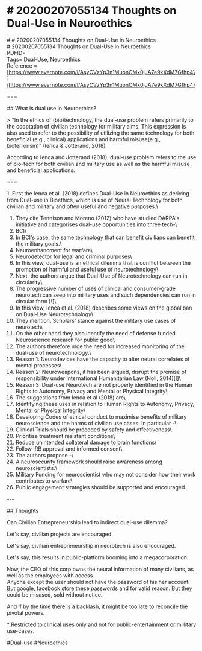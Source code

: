 # \# 20200207055134 Thoughts on Dual-Use in Neuroethics

\# \# 20200207055134 Thoughts on Dual-Use in Neuroethics\
\# 20200207055134 Thoughts on Dual-Use in Neuroethics\
PDFID=\
Tags= Dual-Use, Neuroethics\
Reference = \[https://www.evernote.com/l/AsyCVzYp3n1MuonCMx0jJA7e9kXdM7Gfhp4\](https://www.evernote.com/l/AsyCVzYp3n1MuonCMx0jJA7e9kXdM7Gfhp4)

===

\#\# What is dual use in Neuroethics?

\> \"In the ethics of (bio)technology, the dual-use problem refers primarily to the cooptation of civilian technology for military aims. This expression is also used to refer to the possibility of utilizing the same technology for both beneficial (e.g., clinical) applications and harmful misuse(e.g., bioterrorism)\" (Ienca & Jotterand, 2018)

According to Ienca and Jotterand (2018), dual-use problem refers to the use of bio-tech for both civilian and military use as well as the harmful misuse and beneficial applications.

===

1\. First the Ienca et al. (2018) defines Dual-Use in Neuroethics as deriving from Dual-use in Bioethics, which is use of Neural Technology for both civilian and military and often useful and negative purposes.\
1. They cite Tennison and Moreno (2012) who have studied DARPA's initiative and categorises dual-use opportunities into three tech-\
1. BCI\
1. In BCI's case, the same technology that can benefit civilians can benefit the military goals.\
2. Neuroenhancment for warfare\
3. Neurodetector for legal and criminal purposes\
2. In this view, dual-use is an ethical dilemma that is conflict between the promotion of harmful and useful use of neurotechnology\
2. Next, the authors argue that Dual-Use of Neurotechnology can run in circularity\
1. The progressive number of uses of clinical and consumer-grade neurotech can seep into military uses and such dependencies can run in circular form \[!\]\
3. In this view, Ienca et al. (2018) describes some views on the global ban on Dual-Use Neurotechnology\
1. They mention, Scholars' stance against the military use cases of neurotech\
2. On the other hand they also identify the need of defense funded Neuroscience research for public good\
4. The authors therefore urge the need for increased monitoring of the dual-use of neurotechnology.\
1. Reason 1: Neurodevices have the capacity to alter neural correlates of mental processes\
2. Reason 2: Neuroweapons, it has been argued, disrupt the premise of responsibility under International Humanitarian Law (Noll, 2014)\[!\]\
3. Reason 3: Dual-use Neurotech are not properly identified in the Human Rights to Autonomy, Privacy and Mental or Physical Integrity\
5. The suggestions from Ienca et al (2018) are\
1. Identifying these uses in relation to Human Rights to Autonomy, Privacy, Mental or Physical Integrity\
2. Developing Codes of ethical conduct to maximise benefits of military neuroscience and the harms of civilian use cases. In particular -\
1. Clinical Trials should be preceded by safety and effectiveness\
2. Prioritise treatment resistant conditions\
3. Reduce unintended collateral damage to brain functions\
4. Follow IRB approval and informed consent\
6. The authors propose -\
1. A neurosecurity framework should raise awareness among neuroscientists.\
1. Military Funding for neuroscientist who may not consider how their work contributes to warfare\
2. Public engagement strategies should be supported and encouraged

\-\--

\#\# Thoughts

Can Civilian Entrepreneurship lead to indirect dual-use dilemma?

Let's say, civilian projects are encouraged

Let's say, civilian entrepreneurship in neurotech is also encouraged.

Let's say, this results in public-platform booming into a megacorporation.

Now, the CEO of this corp owns the neural information of many civilians, as well as the employees with access.\
Anyone except the user should not have the password of his her account. But google, facebook store these passwords and for valid reason. But they could be misused, sold without notice.

And if by the time there is a backlash, it might be too late to reconcile the pivotal powers.

\* Restricted to clinical uses only and not for public-entertainment or millitary use-cases.

\#Dual-use \#Neuroethics
